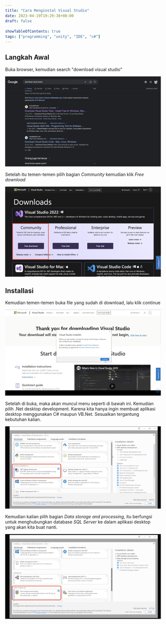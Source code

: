 ```yaml
---
title: "Cara Menginstal Visual Studio"
date: 2023-04-19T19:29:38+08:00
draft: false

showTableOfContents: true
tags: ["programming", "unity", "IDE", "c#"]
---
```


## Langkah Awal
Buka browser, kemudian search "download visual studio"

![ Google Search ](img/google_search.png)

Setelah itu temen-temen pilih bagian _Community_ kemudian klik _Free download_

![ Community Download ](img/download_community.jpg)

## Installasi
Kemudian temen-temen buka file yang sudah di download, lalu klik continue

![ Installation ](img/installation.jpg)

Setelah di buka, maka akan muncul menu seperti di bawah ini. Kemudian pilih .Net desktop development. 
Karena kita hanya ingin membuat aplikasi desktop menggunakan C# maupun VB.Net. Sesuaikan tergantung kebutuhan kalian.

![ Select .Net ](img/select_fiture1.jpg)

Kemudian kalian pilih bagian _Data storage and processing_, itu berfungsi untuk menghubungkan database _SQL Server_ ke dalam aplikasi 
desktop yang akan kita buat nanti.

![ Select Database ](img/select_fiture2.jpg)